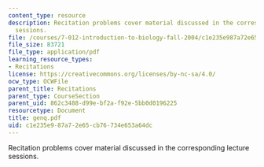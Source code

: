 ```yaml
---
content_type: resource
description: Recitation problems cover material discussed in the corresponding lecture
  sessions.
file: /courses/7-012-introduction-to-biology-fall-2004/c1e235e987a72e65cb76734e653a64dc_genq.pdf
file_size: 83721
file_type: application/pdf
learning_resource_types:
- Recitations
license: https://creativecommons.org/licenses/by-nc-sa/4.0/
ocw_type: OCWFile
parent_title: Recitations
parent_type: CourseSection
parent_uid: 862c3488-d99e-bf2a-f92e-5bb0d0196225
resourcetype: Document
title: genq.pdf
uid: c1e235e9-87a7-2e65-cb76-734e653a64dc
---
```

Recitation problems cover material discussed in the corresponding lecture sessions.